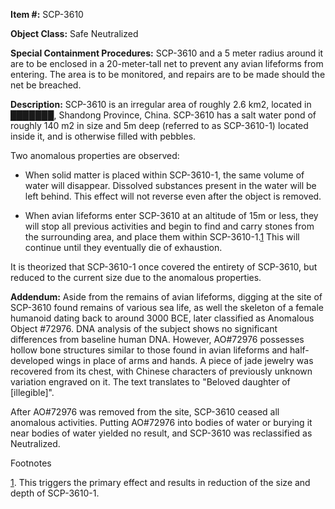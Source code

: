 **Item #:** SCP-3610

**Object Class:** Safe Neutralized

**Special Containment Procedures:** SCP-3610 and a 5 meter radius around it are to be enclosed in a 20-meter-tall net to prevent any avian lifeforms from entering. The area is to be monitored, and repairs are to be made should the net be breached.

**Description:** SCP-3610 is an irregular area of roughly 2.6 km2, located in ███████, Shandong Province, China. SCP-3610 has a salt water pond of roughly 140 m2 in size and 5m deep (referred to as SCP-3610-1) located inside it, and is otherwise filled with pebbles.

Two anomalous properties are observed:

*   When solid matter is placed within SCP-3610-1, the same volume of water will disappear. Dissolved substances present in the water will be left behind. This effect will not reverse even after the object is removed.

*   When avian lifeforms enter SCP-3610 at an altitude of 15m or less, they will stop all previous activities and begin to find and carry stones from the surrounding area, and place them within SCP-3610-1.[1](javascript:;) This will continue until they eventually die of exhaustion.

It is theorized that SCP-3610-1 once covered the entirety of SCP-3610, but reduced to the current size due to the anomalous properties.

**Addendum:** Aside from the remains of avian lifeforms, digging at the site of SCP-3610 found remains of various sea life, as well the skeleton of a female humanoid dating back to around 3000 BCE, later classified as Anomalous Object #72976. DNA analysis of the subject shows no significant differences from baseline human DNA. However, AO#72976 possesses hollow bone structures similar to those found in avian lifeforms and half-developed wings in place of arms and hands. A piece of jade jewelry was recovered from its chest, with Chinese characters of previously unknown variation engraved on it. The text translates to "Beloved daughter of \[illegible\]".

After AO#72976 was removed from the site, SCP-3610 ceased all anomalous activities. Putting AO#72976 into bodies of water or burying it near bodies of water yielded no result, and SCP-3610 was reclassified as Neutralized.

Footnotes

[1](javascript:;). This triggers the primary effect and results in reduction of the size and depth of SCP-3610-1.